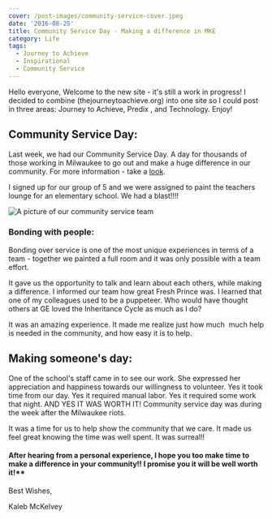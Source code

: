 ```yaml
---
cover: /post-images/community-service-cover.jpeg
date: '2016-08-25'
title: Community Service Day - Making a difference in MKE
category: Life
tags:
  - Journey to Achieve
  - Inspirational
  - Community Service
---
```

Hello everyone, Welcome to the new site - it's still a work in progress! I decided to combine (thejourneytoachieve.org) into one site so I could post in three areas: Journey to Achieve, Predix , and Technology. Enjoy!

## Community Service Day:

Last week, we had our Community Service Day. A day for thousands of those working in Milwaukee to go out and make a huge difference in our community. For more information - take a [look](http://www.cbs58.com/story/32780858/thousands-participate-in-ge-community-service-day).

I signed up for our group of 5 and we were assigned to paint the teachers lounge for an elementary school. We had a blast!!!!

![A picture of our community service team](/post-images/community-service-day-768x432.jpg)

### **Bonding with people:**

Bonding over service is one of the most unique experiences in terms of a team - together we painted a full room and it was only possible with a team effort.

It gave us the opportunity to talk and learn about each others, while making a difference. I informed our team how great Fresh Prince was. I learned that one of my colleagues used to be a puppeteer. Who would have thought others at GE loved the Inheritance Cycle as much as I do?

It was an amazing experience. It made me realize just how much  much help is needed in the community, and how easy it is to help.

## Making someone's day:

One of the school's staff came in to see our work. She expressed her appreciation and happiness towards our willingness to volunteer. Yes it took time from our day. Yes it required manual labor. Yes it required some work that night. AND YES IT WAS WORTH IT! Community service day was during the week after the Milwaukee riots.

It was a time for us to help show the community that we care. It made us feel great knowing the time was well spent. It was surreal!!

#### After hearing from a personal experience, I hope you too make time to make a difference in your community!! I promise you it will be well worth it!**

Best Wishes,

Kaleb McKelvey
